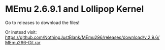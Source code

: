 # MEmu 2.6.9.1 and Lollipop Kernel

Go to releases to download the files!

Or instead visit: https://github.com/NothingJustBlank/MEmu296/releases/download/v.2.9.6/MEmu296-Git.rar